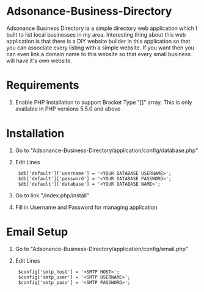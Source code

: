 Adsonance-Business-Directory
============================
Adsonance Business Directory ia a simple directory web application which I built to list local businesses in my area. Interesting thing about this web application is that there is a DIY website builder in this application so that you can associate every listing with a simple website. If you want then you can even link a domain name to this website so that every small business will have it's own website.

Requirements
============

1. Enable PHP Installation to support Bracket Type "[]" array. This is only available in PHP versions 5.5.0 and above


Installation
============

1. Go to "Adsonance-Business-Directory/application/config/database.php"
2. Edit Lines

        $db['default']['username'] = '<YOUR DATABASE USERNAME>';
        $db['default']['password'] = '<YOUR DATABASE PASSWORD>';
        $db['default']['database'] = '<YOUR DATABASE NAME>';				


3. Go to link  "<installation folder>/index.php/install"
4. Fill in Username and Password for managing application



Email Setup
============

1. Go to "Adsonance-Business-Directory/application/config/email.php"
2. Edit Lines

		$config['smtp_host'] = '<SMTP HOST>';
		$config['smtp_user'] = '<SMTP USERNAME>';
		$config['smtp_pass'] = '<SMTP PASSWORD>';
